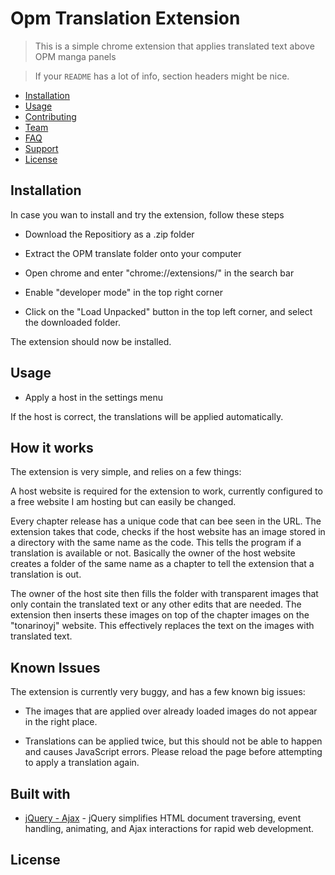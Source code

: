 

# Opm Translation Extension

> This is a simple chrome extension that applies translated text above OPM manga panels

> If your `README` has a lot of info, section headers might be nice.

- [Installation](#features)
- [Usage](#usage)
- [Contributing](#contributing)
- [Team](#team)
- [FAQ](#faq)
- [Support](#support)
- [License](#license)


## Installation

In case you wan to install and try the extension, follow these steps

- Download the Repositiory as a .zip folder

- Extract the OPM translate folder onto your computer

- Open chrome and enter "chrome://extensions/" in the search bar

- Enable "developer mode" in the top right corner

- Click on the "Load Unpacked" button in the top left corner, and select the downloaded folder.

The extension should now be installed.

## Usage

- Apply a host in the settings menu

If the host is correct, the translations will be applied automatically.


## How it works


The extension is very simple, and relies on a few things:

A host website is required for the extension to work, currently configured to a free website I am hosting but can easily be changed.

Every chapter release has a unique code that can bee seen in the URL. The extension takes that code, checks if the host website has an image stored in a directory with the same name as the code. This tells the program if a translation is available or not. Basically the owner of the host website creates a folder of the same name as a chapter to tell the extension that a translation is out.

The owner of the host site then fills the folder with transparent images that only contain the translated text or any other edits that are needed. The extension then inserts these images on top of the chapter images on the "tonarinoyj" website. This effectively replaces the text on the images with translated text.

## Known Issues

The extension is currently very buggy, and has a few known big issues:

- The images that are applied over already loaded images do not appear in the right place.

- Translations can be applied twice, but this should not be able to happen and causes JavaScript errors. Please reload the page before attempting to apply a translation again.







## Built with

- [jQuery - Ajax](http://www.w3schools.com/jquery/jquery_ref_ajax.asp) - jQuery simplifies HTML document traversing, event handling, animating, and Ajax interactions for rapid web development.

## License
